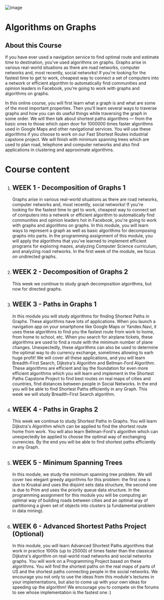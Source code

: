 ![image](https://user-images.githubusercontent.com/38851602/219871234-4c34da20-4e8e-4d1a-a787-b6b642122e61.png)

<h1><a src="https://www.coursera.org/learn/algorithms-on-graphs?specialization=data-structures-algorithms">Algorithms on Graphs</a></h1>
<h2>About this Course</h2>
If you have ever used a navigation service to find optimal route and estimate time to destination, you've used algorithms on graphs. Graphs arise in various real-world situations as there are road networks, computer networks and, most recently, social networks! If you're looking for the fastest time to get to work, cheapest way to connect a set of computers into a network or efficient algorithm to automatically find communities and opinion leaders in Facebook, you're going to work with graphs and algorithms on graphs.

In this online course, you will first learn what a graph is and what are some of the most important properties. Then you'll learn several ways to traverse graphs and how you can do useful things while traversing the graph in some order. We will then talk about shortest paths algorithms — from the basic ones to those which open door for 1000000 times faster algorithms used in Google Maps and other navigational services. You will use these algorithms if you choose to work on our Fast Shortest Routes industrial capstone project. We will finish with minimum spanning trees which are used to plan road, telephone and computer networks and also find applications in clustering and approximate algorithms.

<h1>Course content</h1>
<ol>
  <li>
    <h2>WEEK 1 - Decomposition of Graphs 1</h2>
    <p>
    Graphs arise in various real-world situations as there are road networks, computer networks and, most recently, social networks! If you're looking for the fastest time to get to work, cheapest way to connect set of computers into a network or efficient algorithm to automatically find communities and opinion leaders hot in Facebook, you're going to work with graphs and algorithms on graphs. In this module, you will learn ways to represent a graph as well as basic algorithms for decomposing graphs into parts. In the programming assignment of this module, you will apply the algorithms that you’ve learned to implement efficient programs for exploring mazes, analyzing Computer Science curriculum, and analyzing road networks. In the first week of the module, we focus on undirected graphs.
    </p>
  </li>
  
  <li>
    <h2>WEEK 2 - Decomposition of Graphs 2</h2>
    <p>
    This week we continue to study graph decomposition algorithms, but now for directed graphs.
    </p>
  </li>
  
  <li>
    <h2>WEEK 3 - Paths in Graphs 1</h2>
    <p>
    In this module you will study algorithms for finding Shortest Paths in Graphs. These algorithms have lots of applications. When you launch a navigation app on your smartphone like Google Maps or Yandex.Navi, it uses these algorithms to find you the fastest route from work to home, from home to school, etc. When you search for airplane tickets, these algorithms are used to find a route with the minimum number of plane changes. Unexpectedly, these algorithms can also be used to determine the optimal way to do currency exchange, sometimes allowing to earh huge profit! We will cover all these applications, and you will learn Breadth-First Search, Dijkstra's Algorithm and Bellman-Ford Algorithm. These algorithms are efficient and lay the foundation for even more efficient algorithms which you will learn and implement in the Shortest Paths Capstone Project to find best routes on real maps of cities and countries, find distances between people in Social Networks. In the end you will be able to find Shortest Paths efficiently in any Graph. This week we will study Breadth-First Search algorithm.
    </p>
  </li>
  
  <li>
    <h2>WEEK 4 - Paths in Graphs 2</h2>
    <p>
    This week we continue to study Shortest Paths in Graphs. You will learn Dijkstra's Algorithm which can be applied to find the shortest route home from work. You will also learn Bellman-Ford's algorithm which can unexpectedly be applied to choose the optimal way of exchanging currencies. By the end you will be able to find shortest paths efficiently in any Graph.
    </p>
  </li>
  
  <li>
    <h2>WEEK 5 - Minimum Spanning Trees</h2>
    <p>
    In this module, we study the minimum spanning tree problem. We will cover two elegant greedy algorithms for this problem: the first one is due to Kruskal and uses the disjoint sets data structure, the second one is due to Prim and uses the priority queue data structure. In the programming assignment for this module you will be computing an optimal way of building roads between cities and an optimal way of partitioning a given set of objects into clusters (a fundamental problem in data mining).
    </p>
  </li>
  
  <li>
    <h2>WEEK 6 - Advanced Shortest Paths Project (Optional)</h2>
    <p>
    In this module, you will learn Advanced Shortest Paths algorithms that work in practice 1000s (up to 25000) of times faster than the classical Dijkstra's algorithm on real-world road networks and social networks graphs. You will work on a Programming Project based on these algorithms. You will find the shortest paths on the real maps of parts of US and the shortest paths connecting people in the social networks. We encourage you not only to use the ideas from this module's lectures in your implementations, but also to come up with your own ideas for speeding up the algorithm! We encourage you to compete on the forums to see whose implementation is the fastest one :)
    </p>
  </li>
</ol>
